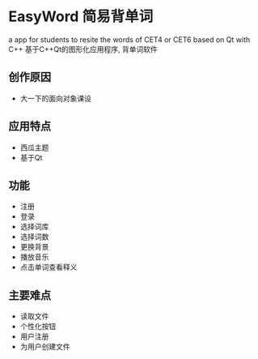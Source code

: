 # EasyWord 简易背单词
a app for students to resite the words of CET4 or CET6 based on Qt with C++
基于C++Qt的图形化应用程序, 背单词软件
## 创作原因
+ 大一下的面向对象课设
## 应用特点
+ 西瓜主题
+ 基于Qt
## 功能
+ 注册
+ 登录
+ 选择词库
+ 选择词数
+ 更换背景
+ 播放音乐
+ 点击单词查看释义
## 主要难点
+ 读取文件
+ 个性化按钮
+ 用户注册
+ 为用户创建文件
